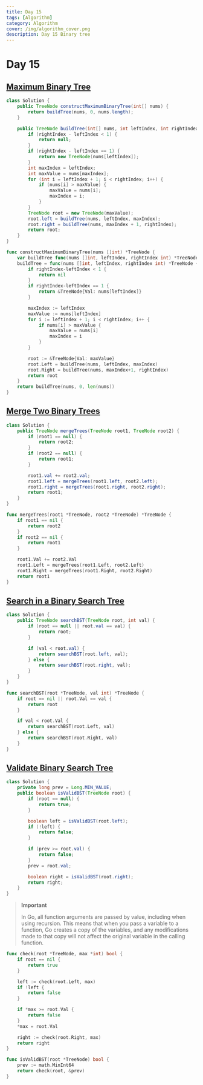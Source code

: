 ```yaml
---
title: Day 15
tags: [Algorithm]
category: Algorithm
cover: /img/algorithm_cover.png
description: Day 15 Binary tree
---
```


# Day 15

## [Maximum Binary Tree](https://leetcode.com/problems/maximum-binary-tree/description/)

```java
class Solution {
    public TreeNode constructMaximumBinaryTree(int[] nums) {
        return buildTree(nums, 0, nums.length);
    }

    public TreeNode buildTree(int[] nums, int leftIndex, int rightIndex) {
        if (rightIndex - leftIndex < 1) {
            return null;
        }
        if (rightIndex - leftIndex == 1) {
            return new TreeNode(nums[leftIndex]);
        }
        int maxIndex = leftIndex;
        int maxValue = nums[maxIndex];
        for (int i = leftIndex + 1; i < rightIndex; i++) {
            if (nums[i] > maxValue) {
                maxValue = nums[i];
                maxIndex = i;
            }
        }
        TreeNode root = new TreeNode(maxValue);
        root.left = buildTree(nums, leftIndex, maxIndex);
        root.right = buildTree(nums, maxIndex + 1, rightIndex);
        return root;
    }
}
```

```go
func constructMaximumBinaryTree(nums []int) *TreeNode {
	var buildTree func(nums []int, leftIndex, rightIndex int) *TreeNode
	buildTree = func(nums []int, leftIndex, rightIndex int) *TreeNode {
		if rightIndex-leftIndex < 1 {
			return nil
		}
		if rightIndex-leftIndex == 1 {
			return &TreeNode{Val: nums[leftIndex]}
		}

		maxIndex := leftIndex
		maxValue := nums[leftIndex]
		for i := leftIndex + 1; i < rightIndex; i++ {
			if nums[i] > maxValue {
				maxValue = nums[i]
				maxIndex = i
			}
		}

		root := &TreeNode{Val: maxValue}
		root.Left = buildTree(nums, leftIndex, maxIndex)
		root.Right = buildTree(nums, maxIndex+1, rightIndex)
		return root
	}
	return buildTree(nums, 0, len(nums))
}
```

## [Merge Two Binary Trees](https://leetcode.com/problems/merge-two-binary-trees/description/)

```java
class Solution {
    public TreeNode mergeTrees(TreeNode root1, TreeNode root2) {
        if (root1 == null) {
            return root2;
        }
        if (root2 == null) {
            return root1;
        }

        root1.val += root2.val;
        root1.left = mergeTrees(root1.left, root2.left);
        root1.right = mergeTrees(root1.right, root2.right);
        return root1;
    }
}
```

```go
func mergeTrees(root1 *TreeNode, root2 *TreeNode) *TreeNode {
	if root1 == nil {
		return root2
	}
	if root2 == nil {
		return root1
	}

	root1.Val += root2.Val
	root1.Left = mergeTrees(root1.Left, root2.Left)
	root1.Right = mergeTrees(root1.Right, root2.Right)
	return root1
}
```

## [Search in a Binary Search Tree](https://leetcode.com/problems/search-in-a-binary-search-tree/description/)

```java
class Solution {
    public TreeNode searchBST(TreeNode root, int val) {
        if (root == null || root.val == val) {
            return root;
        }

        if (val < root.val) {
            return searchBST(root.left, val);
        } else {
            return searchBST(root.right, val);
        }
    }
}
```

```go
func searchBST(root *TreeNode, val int) *TreeNode {
	if root == nil || root.Val == val {
		return root
	}

	if val < root.Val {
		return searchBST(root.Left, val)
	} else {
		return searchBST(root.Right, val)
	}
}
```

## [Validate Binary Search Tree](https://leetcode.com/problems/validate-binary-search-tree/description/)

```java
class Solution {
    private long prev = Long.MIN_VALUE;
    public boolean isValidBST(TreeNode root) {
        if (root == null) {
            return true;
        }

        boolean left = isValidBST(root.left);
        if (!left) {
            return false;
        }

        if (prev >= root.val) {
            return false;
        }
        prev = root.val;

        boolean right = isValidBST(root.right);
        return right;
    }
}
```

> **Important**
>
>  In Go, all function arguments are passed by value, including when using recursion. This means that when you pass a variable to a function, Go creates a copy of the variables, and any modifications made to that copy will not affect the original variable in the calling function.

```go
func check(root *TreeNode, max *int) bool {
	if root == nil {
		return true
	}

	left := check(root.Left, max)
	if !left {
		return false
	}

	if *max >= root.Val {
		return false
	}
	*max = root.Val

	right := check(root.Right, max)
	return right
}

func isValidBST(root *TreeNode) bool {
	prev := math.MinInt64
	return check(root, &prev)
}
```

